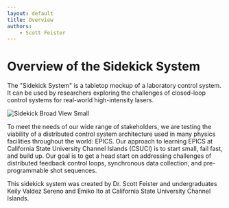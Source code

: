 ```yaml
---
layout: default
title: Overview
authors:
    - Scott Feister
---
```


# Overview of the Sidekick System

The "Sidekick System" is a tabletop mockup of a laboratory control system. It can be used by researchers exploring the challenges of closed-loop control systems for real-world high-intensity lasers.

![Sidekick Broad View Small](https://user-images.githubusercontent.com/7269185/156228045-ae113b35-8891-4ca8-96da-a0b1969d2df6.JPG)

To meet the needs of our wide range of stakeholders, we are testing the viability of a distributed control system architecture used in many physics facilities throughout the world: EPICS. Our approach to learning EPICS at California State University Channel Islands (CSUCI) is to start small, fail fast, and build up. Our goal is to get a head start on addressing challenges of distributed feedback control loops, synchronous data collection, and pre-programmable shot sequences. 

This sidekick system was created by Dr. Scott Feister and undergraduates Keily Valdez Sereno and Emiko Ito at California State University Channel Islands.
